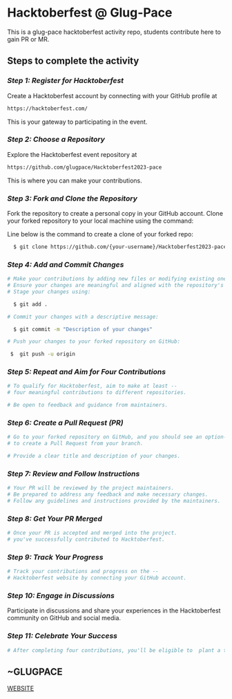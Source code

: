 # Hacktoberfest @ Glug-Pace

This is a glug-pace hacktoberfest activity repo, students contribute here to gain PR or MR.

## Steps to complete the activity


### *Step 1: Register for Hacktoberfest*

 Create a Hacktoberfest account by connecting with your GitHub profile at 
  ```bash
  https://hacktoberfest.com/
  ```
 This is your gateway to participating in the event.


### *Step 2: Choose a Repository*

Explore the Hacktoberfest event repository at
  ```bash
  https://github.com/glugpace/Hacktoberfest2023-pace
  ```
This is where you can make your contributions.


### *Step 3: Fork and Clone the Repository*

 Fork the repository to create a personal copy in your GitHub account.
 Clone your forked repository to your local machine using the command:

 Line below is the command to create a clone of your forked repo:

```bash
  $ git clone https://github.com/{your-username}/Hacktoberfest2023-pace
```

### *Step 4: Add and Commit Changes*
```bash
# Make your contributions by adding new files or modifying existing ones.
# Ensure your changes are meaningful and aligned with the repository's purpose.
# Stage your changes using:

  $ git add .

# Commit your changes with a descriptive message:

  $ git commit -m "Description of your changes"

# Push your changes to your forked repository on GitHub:

 $  git push -u origin


```

### *Step 5: Repeat and Aim for Four Contributions*
```bash
# To qualify for Hacktoberfest, aim to make at least --
# four meaningful contributions to different repositories.

# Be open to feedback and guidance from maintainers.
```

### *Step 6: Create a Pull Request (PR)*
```bash
# Go to your forked repository on GitHub, and you should see an option--
# to create a Pull Request from your branch.

# Provide a clear title and description of your changes.
```

### *Step 7: Review and Follow Instructions*
```bash
# Your PR will be reviewed by the project maintainers. 
# Be prepared to address any feedback and make necessary changes.
# Follow any guidelines and instructions provided by the maintainers.
```

### *Step 8: Get Your PR Merged*
```bash
# Once your PR is accepted and merged into the project.
# you've successfully contributed to Hacktoberfest.
```

### *Step 9: Track Your Progress*
```bash
# Track your contributions and progress on the --
# Hacktoberfest website by connecting your GitHub account.
```

### *Step 10: Engage in Discussions*

Participate in discussions and share your experiences in the Hacktoberfest community on GitHub and social media.


### *Step 11: Celebrate Your Success*
```bash
# After completing four contributions, you'll be eligible to  plant a tree.
```



## ~GLUGPACE

[WEBSITE](http://glugpace.org/)